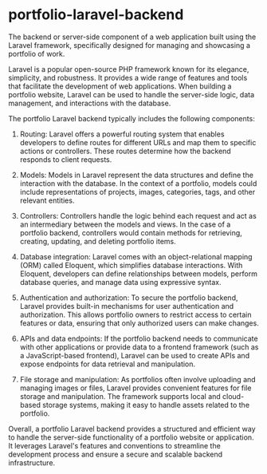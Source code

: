 # portfolio-laravel-backend
The backend or server-side component of a web application built using the Laravel framework, specifically designed for managing and showcasing a portfolio of work.

Laravel is a popular open-source PHP framework known for its elegance, simplicity, and robustness. It provides a wide range of features and tools that facilitate the development of web applications. When building a portfolio website, Laravel can be used to handle the server-side logic, data management, and interactions with the database.

The portfolio Laravel backend typically includes the following components:

1. Routing: Laravel offers a powerful routing system that enables developers to define routes for different URLs and map them to specific actions or controllers. These routes determine how the backend responds to client requests.

2. Models: Models in Laravel represent the data structures and define the interaction with the database. In the context of a portfolio, models could include representations of projects, images, categories, tags, and other relevant entities.

3. Controllers: Controllers handle the logic behind each request and act as an intermediary between the models and views. In the case of a portfolio backend, controllers would contain methods for retrieving, creating, updating, and deleting portfolio items.

4. Database integration: Laravel comes with an object-relational mapping (ORM) called Eloquent, which simplifies database interactions. With Eloquent, developers can define relationships between models, perform database queries, and manage data using expressive syntax.

5. Authentication and authorization: To secure the portfolio backend, Laravel provides built-in mechanisms for user authentication and authorization. This allows portfolio owners to restrict access to certain features or data, ensuring that only authorized users can make changes.

6. APIs and data endpoints: If the portfolio backend needs to communicate with other applications or provide data to a frontend framework (such as a JavaScript-based frontend), Laravel can be used to create APIs and expose endpoints for data retrieval and manipulation.

7. File storage and manipulation: As portfolios often involve uploading and managing images or files, Laravel provides convenient features for file storage and manipulation. The framework supports local and cloud-based storage systems, making it easy to handle assets related to the portfolio.

Overall, a portfolio Laravel backend provides a structured and efficient way to handle the server-side functionality of a portfolio website or application. It leverages Laravel's features and conventions to streamline the development process and ensure a secure and scalable backend infrastructure.
